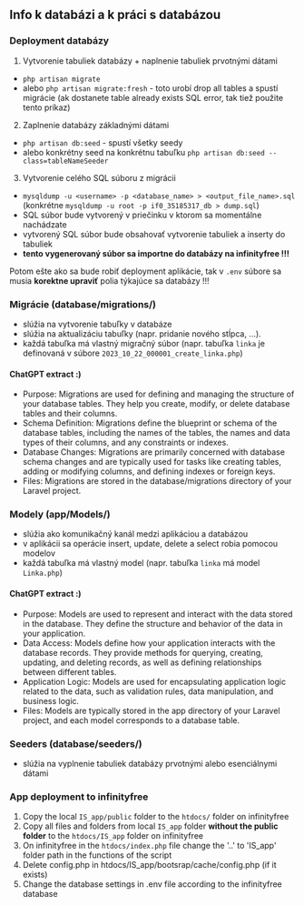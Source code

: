 ## Info k databázi a k práci s databázou

### Deployment databázy
1. Vytvorenie tabuliek databázy + naplnenie tabuliek prvotnými dátami
  - `php artisan migrate` 
  - alebo `php artisan migrate:fresh` - toto urobí drop all tables a spustí migrácie (ak dostanete table already exists SQL error, tak tiež použite tento príkaz)

2. Zaplnenie databázy základnými dátami
  - `php artisan db:seed` - spustí všetky seedy
  - alebo konkrétny seed na konkrétnu tabuľku `php artisan db:seed --class=tableNameSeeder`

3. Vytvorenie celého SQL súboru z migrácii
  - `mysqldump -u <username> -p <database_name> > <output_file_name>.sql` (konkrétne `mysqldump -u root -p if0_35185317_db > dump.sql`)
  - SQL súbor bude vytvorený v priečinku v ktorom sa momentálne nachádzate
  - vytvorený SQL súbor bude obsahovať vytvorenie tabuliek a inserty do tabuliek
  - **tento vygenerovaný súbor sa importne do databázy na infinityfree !!!**

Potom ešte ako sa bude robiť deployment aplikácie, tak v `.env` súbore sa musia **korektne upraviť** polia týkajúce sa databázy !!!


### Migrácie (database/migrations/)
- slúžia na vytvorenie tabuľky v databáze
- slúžia na aktualizáciu tabuľky (napr. pridanie nového stĺpca, ...).
- každá tabuľka má vlastný migračný súbor (napr. tabuľka `linka` je definovaná v súbore `2023_10_22_000001_create_linka.php`)

#### ChatGPT extract :)
- Purpose: Migrations are used for defining and managing the structure of your database tables. They help you create, modify, or delete database tables and their columns.
- Schema Definition: Migrations define the blueprint or schema of the database tables, including the names of the tables, the names and data types of their columns, and any constraints or indexes.
- Database Changes: Migrations are primarily concerned with database schema changes and are typically used for tasks like creating tables, adding or modifying columns, and defining indexes or foreign keys.
- Files: Migrations are stored in the database/migrations directory of your Laravel project.

### Modely (app/Models/)
- slúžia ako komunikačný kanál medzi aplikáciou a databázou
- v aplikácii sa operácie insert, update, delete a select robia pomocou modelov
- každá tabuľka má vlastný model (napr. tabuľka `linka` má model `Linka.php`)

#### ChatGPT extract :)
- Purpose: Models are used to represent and interact with the data stored in the database. They define the structure and behavior of the data in your application.
- Data Access: Models define how your application interacts with the database records. They provide methods for querying, creating, updating, and deleting records, as well as defining relationships between different tables.
- Application Logic: Models are used for encapsulating application logic related to the data, such as validation rules, data manipulation, and business logic.
- Files: Models are typically stored in the app directory of your Laravel project, and each model corresponds to a database table.

### Seeders (database/seeders/)
- slúžia na vyplnenie tabuliek databázy prvotnými alebo esenciálnymi dátami

### App deployment to infinityfree
1. Copy the local `IS_app/public` folder to the `htdocs/` folder on infinityfree
2. Copy all files and folders from local `IS_app` folder **without the public folder** to the `htdocs/IS_app` folder on infinityfree
3. On infinityfree in the `htdocs/index.php` file change the '..' to 'IS_app' folder path in the functions of the script 
4. Delete config.php in htdocs/IS_app/bootsrap/cache/config.php (if it exists)
5. Change the database settings in .env file according to the infinityfree database